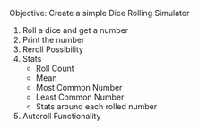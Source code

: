 Objective: Create a simple Dice Rolling Simulator

1. Roll a dice and get a number
2. Print the number
3. Reroll Possibility
4. Stats
   - Roll Count
   - Mean
   - Most Common Number
   - Least Common Number
   - Stats around each rolled number
5. Autoroll Functionality
